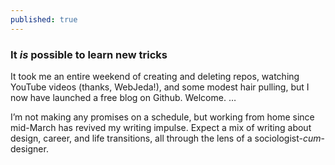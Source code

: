 ```yaml
---
published: true
---
```

### It _is_ possible to learn new tricks

It took me an entire weekend of creating and deleting repos, watching YouTube videos (thanks, WebJeda!), and some modest hair pulling, but I now have launched a free blog on Github. Welcome. &#8230;

I&rsquo;m not making any promises on a schedule, but working from home since mid-March has revived my writing impulse. Expect a mix of writing about design, career, and life transitions, all through the lens of a sociologist-<em>cum</em>-designer.
